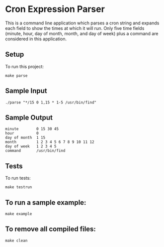 #  Cron Expression Parser 

This is a command line application which parses a cron string and expands each field to show the times at which it will run.
Only five time fields (minute, hour, day of month, month, and day of week) plus a command are considered in this application.

## Setup
To run this project: 
```
make parse
```

##  Sample Input
```
./parse "*/15 0 1,15 * 1-5 /usr/bin/find"
```

## Sample Output
```
minute        0 15 30 45
hour          0
day of month  1 15
month         1 2 3 4 5 6 7 8 9 10 11 12
day of week   1 2 3 4 5
command       /usr/bin/find
```

## Tests
To run tests: 
```
make testrun
```

## To run a sample example:
```
make example
```

## To remove all compiled files:
```
make clean
```